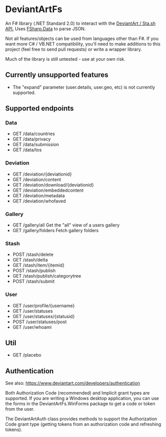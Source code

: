 # DeviantArtFs

An F# library (.NET Standard 2.0) to interact with the [DeviantArt / Sta.sh API.](https://www.deviantart.com/developers/http/v1/20160316)
Uses [FSharp.Data](http://fsharp.github.io/FSharp.Data/) to parse JSON.

Not all features/objects can be used from languages other than F#.
If you want more C# / VB.NET compatibility, you'll need to make additions to this project (feel free to send pull requests) or write a wrapper library.

Much of the library is still untested - use at your own risk.

## Currently unsupported features

* The "expand" parameter (user.details, user.geo, etc) is not currently supported.

## Supported endpoints

### Data

* GET /data/countries
* GET /data/privacy
* GET /data/submission
* GET /data/tos

### Deviation

* GET /deviation/{deviationid}
* GET /deviation/content
* GET /deviation/download/{deviationid}
* GET /deviation/embeddedcontent
* GET /deviation/metadata
* GET /deviation/whofaved

### Gallery

* GET /gallery/all 	Get the "all" view of a users gallery
* GET /gallery/folders 	Fetch gallery folders

### Stash

* POST /stash/delete
* GET /stash/delta
* GET /stash/item/{itemid}
* POST /stash/publish
* GET /stash/publish/categorytree
* POST /stash/submit

### User

* GET /user/profile/{username}
* GET /user/statuses
* GET /user/statuses/{statusid}
* POST /user/statuses/post
* GET /user/whoami

## Util

* GET /placebo

## Authentication

See also: https://www.deviantart.com/developers/authentication

Both Authorization Code (recommended) and Implicit grant types are supported.
If you are writing a Windows desktop application, you can use the forms in the DeviantArtFs.WinForms package to get a code or token from the user.

The DeviantArtAuth class provides methods to support the Authorization Code grant type (getting tokens from an authorization code and refreshing tokens).